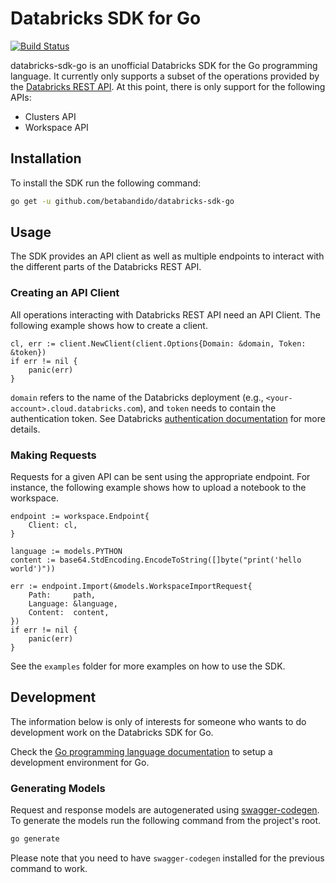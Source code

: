 # Databricks SDK for Go

[![Build Status](https://travis-ci.org/betabandido/databricks-sdk-go.svg?branch=master)](https://travis-ci.org/betabandido/databricks-sdk-go)

databricks-sdk-go is an unofficial Databricks SDK for the Go programming language. It currently only supports a subset of the operations provided by the [Databricks REST API](https://docs.databricks.com/api/latest/index.html). At this point, there is only support for the following APIs:

* Clusters API
* Workspace API

## Installation

To install the SDK run the following command:

```bash
go get -u github.com/betabandido/databricks-sdk-go
```

## Usage

The SDK provides an API client as well as multiple endpoints to interact with the different parts of the Databricks REST API.

### Creating an API Client

All operations interacting with Databricks REST API need an API Client. The following example shows how to create a client.

```golang
cl, err := client.NewClient(client.Options{Domain: &domain, Token: &token})
if err != nil {
    panic(err)
}
```

`domain` refers to the name of the Databricks deployment (e.g., `<your-account>.cloud.databricks.com`), and `token` needs to contain the authentication token. See Databricks [authentication documentation](https://docs.databricks.com/api/latest/examples.html) for more details.

### Making Requests

Requests for a given API can be sent using the appropriate endpoint. For instance, the following example shows how to upload a notebook to the workspace.

```golang
endpoint := workspace.Endpoint{
    Client: cl,
}

language := models.PYTHON
content := base64.StdEncoding.EncodeToString([]byte("print('hello world')"))

err := endpoint.Import(&models.WorkspaceImportRequest{
    Path:     path,
    Language: &language,
    Content:  content,
})
if err != nil {
    panic(err)
}
```

See the `examples` folder for more examples on how to use the SDK.

## Development

The information below is only of interests for someone who wants to do development work on the Databricks SDK for Go.

Check the [Go programming language documentation](https://golang.org/doc/) to setup a development environment for Go. 

### Generating Models

Request and response models are autogenerated using [swagger-codegen](https://github.com/swagger-api/swagger-codegen). To generate the models run the following command from the project's root.

```bash
go generate
```

Please note that you need to have `swagger-codegen` installed for the previous command to work.
